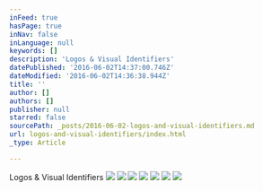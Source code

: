 ```yaml
---
inFeed: true
hasPage: true
inNav: false
inLanguage: null
keywords: []
description: 'Logos & Visual Identifiers'
datePublished: '2016-06-02T14:37:00.746Z'
dateModified: '2016-06-02T14:36:38.944Z'
title: ''
author: []
authors: []
publisher: null
starred: false
sourcePath: _posts/2016-06-02-logos-and-visual-identifiers.md
url: logos-and-visual-identifiers/index.html
_type: Article

---
```

Logos & Visual Identifiers
![](https://the-grid-user-content.s3-us-west-2.amazonaws.com/2be48323-88a7-483a-8e7a-1821b6d16569.jpg)
![](https://the-grid-user-content.s3-us-west-2.amazonaws.com/67b279dd-4874-4a93-9b1d-722b6ef3609e.jpg)
![](https://the-grid-user-content.s3-us-west-2.amazonaws.com/fb39b29c-380d-4ac4-8829-50c691babefa.jpg)
![](https://the-grid-user-content.s3-us-west-2.amazonaws.com/fac4217a-f304-4241-81b2-c9d349358731.jpg)
![](https://the-grid-user-content.s3-us-west-2.amazonaws.com/4ff35bcf-7c1a-4c1b-8a35-8682c66074f0.jpg)
![](https://the-grid-user-content.s3-us-west-2.amazonaws.com/3647c7de-6759-410e-9557-058708ab86eb.jpg)
![](https://the-grid-user-content.s3-us-west-2.amazonaws.com/26ee0945-349b-4aa6-97d4-12dffc99909c.jpg)